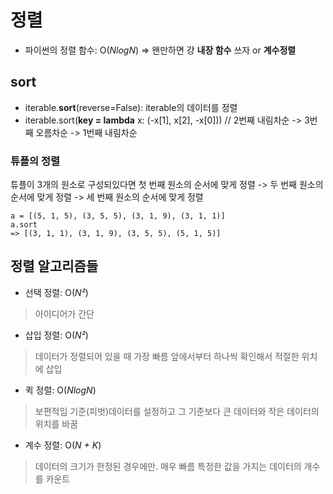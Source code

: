 # 정렬

- 파이썬의 정렬 함수: O(*NlogN*)  => 왠만하면 걍 **내장 함수** 쓰자 or **계수정렬**
## sort
- iterable.**sort**(reverse=False): iterable의 데이터를 정렬
- iterable.sort(**key = lambda** x: (-x[1], x[2], -x[0]))	// 2번째 내림차순 -> 3번째 오름차순 -> 1번째 내림차순
### 튜플의 정렬
튜플이 3개의 원소로 구성되있다면 
첫 번째 원소의 순서에 맞게 정렬 -> 두 번째 원소의 순서에 맞게 정렬 -> 세 번째 원소의 순서에 맞게 정렬

    a = [(5, 1, 5), (3, 5, 5), (3, 1, 9), (3, 1, 1)]
    a.sort
    => [(3, 1, 1), (3, 1, 9), (3, 5, 5), (5, 1, 5)]

## 정렬 알고리즘들
- 선택 정렬:  O(*N²*)
> 아이디어가 간단
- 삽입 정렬: O(*N²*) 
> 데이터가 정렬되어 있을 때 가장 빠름
> 앞에서부터 하나씩 확인해서 적절한 위치에 삽입
- 퀵 정렬: O(*NlogN*)
> 보편적임 
> 기준(피벗)데이터를 설정하고 그 기준보다 큰 데이터와 작은 데이터의 위치를 바꿈
- 계수 정렬: O(*N + K*)
> 데이터의 크기가 한정된 경우에만. 매우 빠름
> 특정한 값을 가지는 데이터의 개수를 카운트
